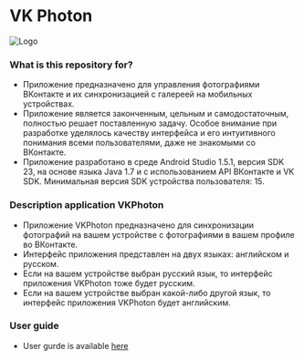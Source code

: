 # VK Photon
![Logo](https://github.com/khasang-incubator/Android-20160131/blob/develop/Auxiliary_files/Images/miniLogo.png)

### What is this repository for? ###
* Приложение предназначено для управления фотографиями ВКонтакте и их синхронизацией с галереей на мобильных устройствах.
* Приложение является законченным, цельным и самодостаточным, полностью решает поставленную задачу. Особое внимание при разработке уделялось качеству интерфейса и его интуитивного понимания всеми пользователями, даже не знакомыми со ВКонтакте.
* Приложение разработано в среде Android Studio 1.5.1, версия SDK 23, на основе языка Java 1.7 и с использованием API ВКонтакте и VK SDK. Минимальная версия SDK устройства пользователя: 15.

### Description application VKPhoton
* Приложение VKPhoton предназначено для синхронизации фотографий на вашем устройстве с фотографиями в вашем профиле во ВКонтакте.
* Интерфейс приложения представлен на двух языках: английском и русском. 
* Если на вашем устройстве выбран русский язык, то интерфейс приложения VKPhoton тоже будет русским.
* Если на вашем устройстве выбран какой-либо другой язык, то интерфейс приложения VKPhoton будет английским.

### User guide
* User gurde is available [here](https://github.com/khasang-incubator/Android-20160131/tree/develop/Auxiliary_files/Docx/UserGuide.docx)